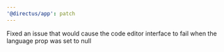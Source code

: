 ```yaml
---
'@directus/app': patch
---
```


Fixed an issue that would cause the code editor interface to fail when the language prop was set to null
